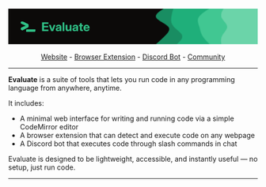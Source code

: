 <p align="center">
  <img alt="posthoglogo" src=".github/banner.png">
</p>

<p align="center">
  <a href="https://evaluate.run/">Website</a> -
  <a href="https://evaluate.run/products/browser-extension">Browser Extension</a> -
  <a href="https://evaluate.run/products/discord-bot">Discord Bot</a> -
  <a href="https://discord.gg/posthog">Community</a>
</p>

---

**Evaluate** is a suite of tools that lets you run code in any programming language from anywhere, anytime.

It includes:

- A minimal web interface for writing and running code via a simple CodeMirror editor
- A browser extension that can detect and execute code on any webpage
- A Discord bot that executes code through slash commands in chat

Evaluate is designed to be lightweight, accessible, and instantly useful — no setup, just run code.

---
